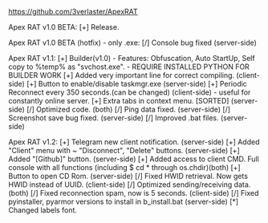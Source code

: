 https://github.com/3verlaster/ApexRAT

Apex RAT v1.0 BETA:
[+] Release.


Apex RAT v1.0 BETA (hotfix) - only .exe:
[/] Console bug fixed (server-side)

Apex RAT v1.1:
[+] Builder(v1.0) - Features: Obfuscation, Auto StartUp, Self copy to %temp% as "svchost.exe". - REQUIRE INSTALLED PYTHON FOR BUILDER WORK
[+] Added very important line for correct compiling. (client-side)
[+] Button to enable/disable taskmgr.exe (server-side)
[+] Periodic Reconnect every 350 seconds.(can be changed) (client-side) - useful for constantly online server.
[+] Extra tabs in context menu. [SORTED] (server-side)
[/] Optimized code. (both)
[/] Ping data fixed. (server-side)
[/] Screenshot save bug fixed. (server-side)
[/] Improved .bat files. (server-side)

Apex RAT v1.2:
[+] Telegram new client notification. (server-side)
[+] Added "Client" menu with ~ "Disconnect", "Delete" buttons. (server-side)
[+] Added "[Github]" button. (server-side)
[+] Added access to client CMD. Full console with all functions (including $ cd  * through os.chdir)(both)
[+] Button to open CD Rom. (server-side)
[/] Fixed HWID retrieval. Now gets HWID instead of UUID. (client-side)
[/] Optimized sending/receiving data. (both)
[/] Fixed reconnection spam, now is 5 seconds. (client-side)
[/] Fixed pyinstaller, pyarmor versions to install in b_install.bat (server-side)
[*] Changed labels font.
